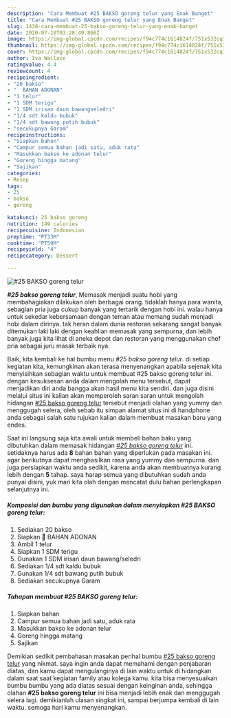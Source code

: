 ```yaml
---
description: "Cara Membuat #25 BAKSO goreng telur yang Enak Banget"
title: "Cara Membuat #25 BAKSO goreng telur yang Enak Banget"
slug: 1438-cara-membuat-25-bakso-goreng-telur-yang-enak-banget
date: 2020-07-10T03:28:49.866Z
image: https://img-global.cpcdn.com/recipes/f94c774c1614824f/751x532cq70/25-bakso-goreng-telur-foto-resep-utama.jpg
thumbnail: https://img-global.cpcdn.com/recipes/f94c774c1614824f/751x532cq70/25-bakso-goreng-telur-foto-resep-utama.jpg
cover: https://img-global.cpcdn.com/recipes/f94c774c1614824f/751x532cq70/25-bakso-goreng-telur-foto-resep-utama.jpg
author: Iva Wallace
ratingvalue: 4.4
reviewcount: 4
recipeingredient:
- "20 bakso"
- "  BAHAN ADONAN"
- "1 telur"
- "1 SDM terigu"
- "1 SDM irisan daun bawangseledri"
- "1/4 sdt kaldu bubuk"
- "1/4 sdt bawang putih bubuk"
- "secukupnya Garam"
recipeinstructions:
- "Siapkan bahan"
- "Campur semua bahan jadi satu, aduk rata"
- "Masukkan bakso ke adonan telur"
- "Goreng hingga matang"
- "Sajikan"
categories:
- Resep
tags:
- 25
- bakso
- goreng

katakunci: 25 bakso goreng 
nutrition: 149 calories
recipecuisine: Indonesian
preptime: "PT33M"
cooktime: "PT59M"
recipeyield: "4"
recipecategory: Dessert

---
```



![#25 BAKSO goreng telur](https://img-global.cpcdn.com/recipes/f94c774c1614824f/751x532cq70/25-bakso-goreng-telur-foto-resep-utama.jpg)

<b><i>#25 bakso goreng telur</i></b>, Memasak menjadi suatu hobi yang membahagiakan dilakukan oleh berbagai orang. tidaklah hanya para wanita, sebagian pria juga cukup banyak yang tertarik dengan hobi ini. walau hanya untuk sekedar kebersamaan dengan teman atau memang sudah menjadi hobi dalam dirinya. tak heran dalam dunia restoran sekarang sangat banyak ditemukan laki laki dengan keahlian memasak yang sempurna, dan lebih banyak juga kita lihat di aneka depot dan restoran yang menggunakan chef pria sebagai juru masak terbaik nya.

Baik, kita kembali ke hal bumbu menu <i>#25 bakso goreng telur</i>. di setiap kegiatan kita, kemungkinan akan terasa menyenangkan apabila sejenak kita menyisihkan sebagian waktu untuk membuat #25 bakso goreng telur ini. dengan kesuksesan anda dalam mengolah menu tersebut, dapat menjadikan diri anda bangga akan hasil menu kita sendiri. dan juga disini melalui situs ini kalian akan memperoleh saran saran untuk mengolah hidangan <u>#25 bakso goreng telur</u> tersebut menjadi olahan yang yummy dan menggugah selera, oleh sebab itu simpan alamat situs ini di handphone anda sebagai salah satu rujukan kalian dalam membuat masakan baru yang endes.




Saat ini langsung saja kita awali untuk membeli bahan baku yang dibutuhkan dalam memasak hidangan <u><i>#25 bakso goreng telur</i></u> ini. setidaknya harus ada <b>8</b> bahan bahan yang diperlukan pada masakan ini. agar berikutnya dapat menghasilkan rasa yang yummy dan sempurna. dan juga persiapkan waktu anda sedikit, karena anda akan membuatnya kurang lebih dengan <b>5</b> tahap. saya harap semua yang dibutuhkan sudah anda punyai disini, yuk mari kita olah dengan mencatat dulu bahan perlengkapan selanjutnya ini.

<!--inarticleads1-->

##### Komposisi dan bumbu yang digunakan dalam menyiapkan #25 BAKSO goreng telur:

1. Sediakan 20 bakso
1. Siapkan  🍢 BAHAN ADONAN
1. Ambil 1 telur
1. Siapkan 1 SDM terigu
1. Gunakan 1 SDM irisan daun bawang/seledri
1. Sediakan 1/4 sdt kaldu bubuk
1. Gunakan 1/4 sdt bawang putih bubuk
1. Sediakan secukupnya Garam




<!--inarticleads2-->

##### Tahapan membuat #25 BAKSO goreng telur:

1. Siapkan bahan
1. Campur semua bahan jadi satu, aduk rata
1. Masukkan bakso ke adonan telur
1. Goreng hingga matang
1. Sajikan




Demikian sedikit pembahasan masakan perihal bumbu <u>#25 bakso goreng telur</u> yang nikmat. saya ingin anda dapat memahami dengan penjabaran diatas, dan kamu dapat mengulanginya di lain waktu untuk di hidangkan dalam saat saat kegiatan family atau kolega kamu. kita bisa menyesuaikan bumbu bumbu yang ada diatas sesuai dengan keinginan anda, sehingga olahan <b>#25 bakso goreng telur</b> ini bisa menjadi lebih enak dan menggugah selera lagi. demikianlah ulasan singkat ini, sampai berjumpa kembali di lain waktu. semoga hari kamu menyenangkan.
